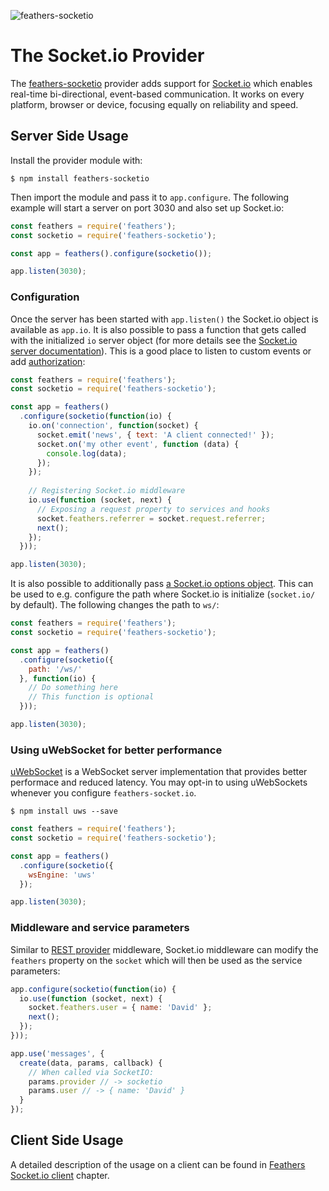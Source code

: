 ![feathers-socketio](/img/header-provider-socketio.jpg)

# The Socket.io Provider

The [feathers-socketio](https://github.com/feathersjs/feathers-socketio) provider adds support for [Socket.io](http://socket.io/) which enables real-time bi-directional, event-based communication. It works on every platform, browser or device, focusing equally on reliability and speed.

## Server Side Usage

Install the provider module with:

```
$ npm install feathers-socketio
```

Then import the module and pass it to `app.configure`. The following example will start a server on port 3030 and also set up Socket.io:

```js
const feathers = require('feathers');
const socketio = require('feathers-socketio');

const app = feathers().configure(socketio());

app.listen(3030);
```

### Configuration

Once the server has been started with `app.listen()` the Socket.io object is available as `app.io`. It is also possible to pass a function that gets called with the initialized `io` server object (for more details see the [Socket.io server documentation](http://socket.io/docs/server-api/)). This is a good place to listen to custom events or add [authorization](https://github.com/LearnBoost/socket.io/wiki/Authorizing):

```js
const feathers = require('feathers');
const socketio = require('feathers-socketio');

const app = feathers()
  .configure(socketio(function(io) {
    io.on('connection', function(socket) {
      socket.emit('news', { text: 'A client connected!' });
      socket.on('my other event', function (data) {
        console.log(data);
      });
    });
    
    // Registering Socket.io middleware
    io.use(function (socket, next) {
      // Exposing a request property to services and hooks
      socket.feathers.referrer = socket.request.referrer;
      next();
    });
  }));

app.listen(3030);
```

It is also possible to additionally pass [a Socket.io options object](https://github.com/socketio/engine.io#methods-1). This can be used to e.g. configure the path where Socket.io is initialize (`socket.io/` by default). The following changes the path to `ws/`:


```js
const feathers = require('feathers');
const socketio = require('feathers-socketio');

const app = feathers()
  .configure(socketio({
    path: '/ws/'
  }, function(io) {
    // Do something here
    // This function is optional
  }));

app.listen(3030);
```

### Using uWebSocket for better performance

[uWebSocket](https://github.com/uwebsockets/uwebsockets) is a WebSocket server implementation that provides better performace and reduced latency. You may opt-in to using uWebSockets whenever you configure `feathers-socket.io`.

```
$ npm install uws --save
```

```js
const feathers = require('feathers');
const socketio = require('feathers-socketio');

const app = feathers()
  .configure(socketio({
    wsEngine: 'uws'
  });

app.listen(3030);
```

### Middleware and service parameters

Similar to [REST provider](../rest/readme.md) middleware, Socket.io middleware can modify the `feathers` property on the `socket` which will then be used as the service parameters:

```js
app.configure(socketio(function(io) {
  io.use(function (socket, next) {
    socket.feathers.user = { name: 'David' };
    next();
  });
}));

app.use('messages', {
  create(data, params, callback) {
    // When called via SocketIO:
    params.provider // -> socketio
    params.user // -> { name: 'David' }
  }
});
```

## Client Side Usage

A detailed description of the usage on a client can be found in [Feathers Socket.io client](../clients/socket-io.md) chapter.
